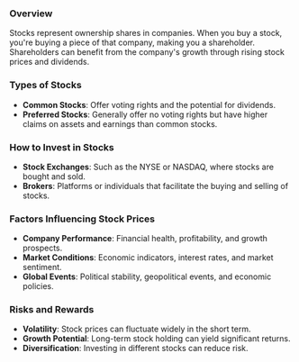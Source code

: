 ### Overview
Stocks represent ownership shares in companies. When you buy a stock, you're buying a piece of that company, making you a shareholder. Shareholders can benefit from the company's growth through rising stock prices and dividends.

### Types of Stocks
- **Common Stocks**: Offer voting rights and the potential for dividends.
- **Preferred Stocks**: Generally offer no voting rights but have higher claims on assets and earnings than common stocks.

### How to Invest in Stocks
- **Stock Exchanges**: Such as the NYSE or NASDAQ, where stocks are bought and sold.
- **Brokers**: Platforms or individuals that facilitate the buying and selling of stocks.

### Factors Influencing Stock Prices
- **Company Performance**: Financial health, profitability, and growth prospects.
- **Market Conditions**: Economic indicators, interest rates, and market sentiment.
- **Global Events**: Political stability, geopolitical events, and economic policies.

### Risks and Rewards
- **Volatility**: Stock prices can fluctuate widely in the short term.
- **Growth Potential**: Long-term stock holding can yield significant returns.
- **Diversification**: Investing in different stocks can reduce risk.
